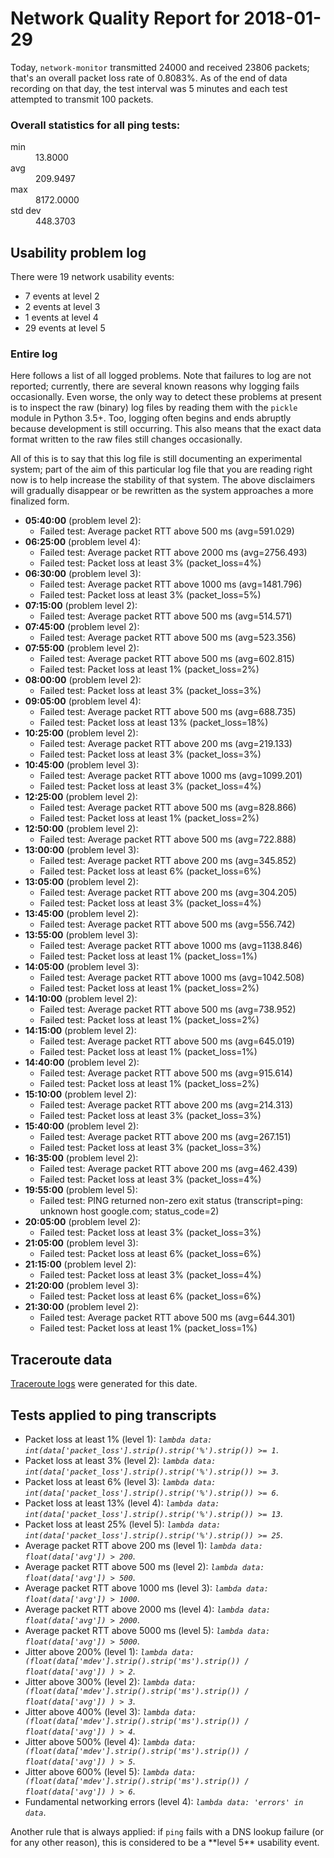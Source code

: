 
# Network Quality Report for 2018-01-29

Today, <code>network-monitor</code> transmitted 24000 and received 23806 packets; that's an overall packet loss rate of 0.8083%. As of the end of data recording on that day, the test interval was 5 minutes and each test attempted to transmit 100 packets.

### Overall statistics for all ping tests:

<dl>
<dt>min</dt><dd>13.8000</dd>
<dt>avg</dt><dd>209.9497</dd>
<dt>max</dt><dd>8172.0000</dd>
<dt>std dev</dt><dd>448.3703</dd>
</dl>


## Usability problem log

There were 19 network usability events:

* 7 events at level 2
* 2 events at level 3
* 1 events at level 4
* 29 events at level 5

### Entire log

Here follows a list of all logged problems. Note that failures to log are not reported; currently,
there are several known reasons why logging fails occasionally. Even worse, the only way to detect these problems at
present is to inspect the raw (binary) log files by reading them with the <code>pickle</code> module in Python 3.5+.
Too, logging often begins and ends abruptly because development is still occurring. This also means that the exact
data format written to the raw files still changes occasionally.

All of this is to say that this log file is still documenting an experimental system; part of the aim of this
particular log file that you are reading right now is to help increase the stability of that system. The above
disclaimers will gradually disappear or be rewritten as the system approaches a more finalized form.

<ul>
<li><strong>05:40:00</strong> (problem level 2):
 <ul>
  <li>Failed test: Average packet RTT above 500 ms (avg=591.029)</li>
 </ul>
</li>
<li><strong>06:25:00</strong> (problem level 4):
 <ul>
  <li>Failed test: Average packet RTT above 2000 ms (avg=2756.493)</li>
  <li>Failed test: Packet loss at least 3% (packet_loss=4%)</li>
 </ul>
</li>
<li><strong>06:30:00</strong> (problem level 3):
 <ul>
  <li>Failed test: Average packet RTT above 1000 ms (avg=1481.796)</li>
  <li>Failed test: Packet loss at least 3% (packet_loss=5%)</li>
 </ul>
</li>
<li><strong>07:15:00</strong> (problem level 2):
 <ul>
  <li>Failed test: Average packet RTT above 500 ms (avg=514.571)</li>
 </ul>
</li>
<li><strong>07:45:00</strong> (problem level 2):
 <ul>
  <li>Failed test: Average packet RTT above 500 ms (avg=523.356)</li>
 </ul>
</li>
<li><strong>07:55:00</strong> (problem level 2):
 <ul>
  <li>Failed test: Average packet RTT above 500 ms (avg=602.815)</li>
  <li>Failed test: Packet loss at least 1% (packet_loss=2%)</li>
 </ul>
</li>
<li><strong>08:00:00</strong> (problem level 2):
 <ul>
  <li>Failed test: Packet loss at least 3% (packet_loss=3%)</li>
 </ul>
</li>
<li><strong>09:05:00</strong> (problem level 4):
 <ul>
  <li>Failed test: Average packet RTT above 500 ms (avg=688.735)</li>
  <li>Failed test: Packet loss at least 13% (packet_loss=18%)</li>
 </ul>
</li>
<li><strong>10:25:00</strong> (problem level 2):
 <ul>
  <li>Failed test: Average packet RTT above 200 ms (avg=219.133)</li>
  <li>Failed test: Packet loss at least 3% (packet_loss=3%)</li>
 </ul>
</li>
<li><strong>10:45:00</strong> (problem level 3):
 <ul>
  <li>Failed test: Average packet RTT above 1000 ms (avg=1099.201)</li>
  <li>Failed test: Packet loss at least 3% (packet_loss=4%)</li>
 </ul>
</li>
<li><strong>12:25:00</strong> (problem level 2):
 <ul>
  <li>Failed test: Average packet RTT above 500 ms (avg=828.866)</li>
  <li>Failed test: Packet loss at least 1% (packet_loss=2%)</li>
 </ul>
</li>
<li><strong>12:50:00</strong> (problem level 2):
 <ul>
  <li>Failed test: Average packet RTT above 500 ms (avg=722.888)</li>
 </ul>
</li>
<li><strong>13:00:00</strong> (problem level 3):
 <ul>
  <li>Failed test: Average packet RTT above 200 ms (avg=345.852)</li>
  <li>Failed test: Packet loss at least 6% (packet_loss=6%)</li>
 </ul>
</li>
<li><strong>13:05:00</strong> (problem level 2):
 <ul>
  <li>Failed test: Average packet RTT above 200 ms (avg=304.205)</li>
  <li>Failed test: Packet loss at least 3% (packet_loss=4%)</li>
 </ul>
</li>
<li><strong>13:45:00</strong> (problem level 2):
 <ul>
  <li>Failed test: Average packet RTT above 500 ms (avg=556.742)</li>
 </ul>
</li>
<li><strong>13:55:00</strong> (problem level 3):
 <ul>
  <li>Failed test: Average packet RTT above 1000 ms (avg=1138.846)</li>
  <li>Failed test: Packet loss at least 1% (packet_loss=1%)</li>
 </ul>
</li>
<li><strong>14:05:00</strong> (problem level 3):
 <ul>
  <li>Failed test: Average packet RTT above 1000 ms (avg=1042.508)</li>
  <li>Failed test: Packet loss at least 1% (packet_loss=2%)</li>
 </ul>
</li>
<li><strong>14:10:00</strong> (problem level 2):
 <ul>
  <li>Failed test: Average packet RTT above 500 ms (avg=738.952)</li>
  <li>Failed test: Packet loss at least 1% (packet_loss=2%)</li>
 </ul>
</li>
<li><strong>14:15:00</strong> (problem level 2):
 <ul>
  <li>Failed test: Average packet RTT above 500 ms (avg=645.019)</li>
  <li>Failed test: Packet loss at least 1% (packet_loss=1%)</li>
 </ul>
</li>
<li><strong>14:40:00</strong> (problem level 2):
 <ul>
  <li>Failed test: Average packet RTT above 500 ms (avg=915.614)</li>
  <li>Failed test: Packet loss at least 1% (packet_loss=2%)</li>
 </ul>
</li>
<li><strong>15:10:00</strong> (problem level 2):
 <ul>
  <li>Failed test: Average packet RTT above 200 ms (avg=214.313)</li>
  <li>Failed test: Packet loss at least 3% (packet_loss=3%)</li>
 </ul>
</li>
<li><strong>15:40:00</strong> (problem level 2):
 <ul>
  <li>Failed test: Average packet RTT above 200 ms (avg=267.151)</li>
  <li>Failed test: Packet loss at least 3% (packet_loss=3%)</li>
 </ul>
</li>
<li><strong>16:35:00</strong> (problem level 2):
 <ul>
  <li>Failed test: Average packet RTT above 200 ms (avg=462.439)</li>
  <li>Failed test: Packet loss at least 3% (packet_loss=4%)</li>
 </ul>
</li>
<li><strong>19:55:00</strong> (problem level 5):
 <ul>
  <li>Failed test: PING returned non-zero exit status (transcript=ping: unknown host google.com; status_code=2)</li>
 </ul>
</li>
<li><strong>20:05:00</strong> (problem level 2):
 <ul>
  <li>Failed test: Packet loss at least 3% (packet_loss=3%)</li>
 </ul>
</li>
<li><strong>21:05:00</strong> (problem level 3):
 <ul>
  <li>Failed test: Packet loss at least 6% (packet_loss=6%)</li>
 </ul>
</li>
<li><strong>21:15:00</strong> (problem level 2):
 <ul>
  <li>Failed test: Packet loss at least 3% (packet_loss=4%)</li>
 </ul>
</li>
<li><strong>21:20:00</strong> (problem level 3):
 <ul>
  <li>Failed test: Packet loss at least 6% (packet_loss=6%)</li>
 </ul>
</li>
<li><strong>21:30:00</strong> (problem level 2):
 <ul>
  <li>Failed test: Average packet RTT above 500 ms (avg=644.301)</li>
  <li>Failed test: Packet loss at least 1% (packet_loss=1%)</li>
 </ul>
</li>
</ul>

## Traceroute data

<a href="reports/2018/01/2018-01-29-traceroute.md">Traceroute logs</a> were generated for this date.



## Tests applied to ping transcripts

<ul>
 <li>Packet loss at least 1% (level 1): <i><code>lambda data: int(data['packet_loss'].strip().strip('%').strip()) >= 1</code></i>.</li>
 <li>Packet loss at least 3% (level 2): <i><code>lambda data: int(data['packet_loss'].strip().strip('%').strip()) >= 3</code></i>.</li>
 <li>Packet loss at least 6% (level 3): <i><code>lambda data: int(data['packet_loss'].strip().strip('%').strip()) >= 6</code></i>.</li>
 <li>Packet loss at least 13% (level 4): <i><code>lambda data: int(data['packet_loss'].strip().strip('%').strip()) >= 13</code></i>.</li>
 <li>Packet loss at least 25% (level 5): <i><code>lambda data: int(data['packet_loss'].strip().strip('%').strip()) >= 25</code></i>.</li>
 <li>Average packet RTT above 200 ms (level 1): <i><code>lambda data: float(data['avg']) > 200</code></i>.</li>
 <li>Average packet RTT above 500 ms (level 2): <i><code>lambda data: float(data['avg']) > 500</code></i>.</li>
 <li>Average packet RTT above 1000 ms (level 3): <i><code>lambda data: float(data['avg']) > 1000</code></i>.</li>
 <li>Average packet RTT above 2000 ms (level 4): <i><code>lambda data: float(data['avg']) > 2000</code></i>.</li>
 <li>Average packet RTT above 5000 ms (level 5): <i><code>lambda data: float(data['avg']) > 5000</code></i>.</li>
 <li>Jitter above 200% (level 1): <i><code>lambda data: (float(data['mdev'].strip().strip('ms').strip()) / float(data['avg']) ) > 2</code></i>.</li>
 <li>Jitter above 300% (level 2): <i><code>lambda data: (float(data['mdev'].strip().strip('ms').strip()) / float(data['avg']) ) > 3</code></i>.</li>
 <li>Jitter above 400% (level 3): <i><code>lambda data: (float(data['mdev'].strip().strip('ms').strip()) / float(data['avg']) ) > 4</code></i>.</li>
 <li>Jitter above 500% (level 4): <i><code>lambda data: (float(data['mdev'].strip().strip('ms').strip()) / float(data['avg']) ) > 5</code></i>.</li>
 <li>Jitter above 600% (level 5): <i><code>lambda data: (float(data['mdev'].strip().strip('ms').strip()) / float(data['avg']) ) > 6</code></i>.</li>
 <li>Fundamental networking errors (level 4): <i><code>lambda data: 'errors' in data</code></i>.</li>
</ul>
Another rule that is always applied: if <code>ping</code> fails with a DNS lookup failure (or for any other reason), this is considered to be a **level 5** usability event.
